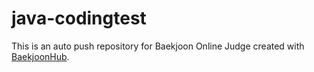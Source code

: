 # java-codingtest
This is an auto push repository for Baekjoon Online Judge created with [BaekjoonHub](https://github.com/BaekjoonHub/BaekjoonHub).
